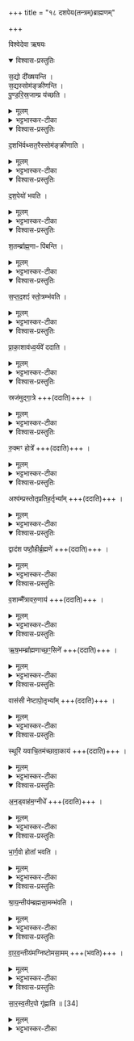+++
title = "१८ दशपेय(तन्त्रम्)ब्राह्मणम्"

+++

विश्वेदेवा ऋषयः
<details open><summary>विश्वास-प्रस्तुतिः</summary>

स॒द्यो दी᳚ख्षयन्ति ।   
स॒द्यस्सोम॑ङ्क्रीणन्ति ।  
पु॒ण्ड॒रि॒स्र॒जाम्प्र य॑च्छति ।  
</details>

<details><summary>मूलम्</summary>

स॒द्यो दी᳚ख्षयन्ति ।   
स॒द्यस्सोम॑ङ्क्रीणन्ति ।  
पु॒ण्ड॒रि॒स्र॒जाम्प्र य॑च्छति ।  
</details>

<details><summary>भट्टभास्कर-टीका</summary>

1अथ दशपेयस्य तन्त्रविशेषान् कांश्चिद्विदधाति - सद्यो दीक्षयन्तीत्यादि ॥ सद्यस्समानेह्नि । 'सद्यःपरुत्' इति निपात्यते । दीक्षाया यद्भवति, सोमक्रयस्य च यद्भवति सर्वं समानेह्नि कुर्यात् । अशक्यं लुप्यते, शक्यं क्रियते।

एतदुक्तं भवति - एका दीक्षा, तिस्र उपसदः । तत्र द्वादश्यां वारुणयागानन्तरं दशपेयेन दीक्षा इत्यादि प्रथमोपसदं तदहरेव कुर्युरिति । सोमपरिवेषणं परिलुप्यते । दीक्षणीयां कृत्वा वपनदन्तधावनतूष्णींस्नानानि क्रियन्ते । 'आपो अस्मान्' इति स्नानमारभ्य यदपवदितव्यं तस्य स्थाने श्रुतिरेवापवादं विदधाति - पुण्डरिस्रजामीति । पुण्डरीकं पद्मम् । छान्दसो वर्णविकारः, पर्यायान्तरं वा । द्वादशपुणडरीकां स्रजं प्रतिमुञ्चते यजमानस्य शरीरे बध्नाति तूष्णीम् । 'अच्' इति योगविभागात्समासान्तः । 'अङ्गिरसस्सुवर्गं लोकं यन्तः । अप्सु दीक्षान्तपसी प्रावेशयन् । तत्पुण्डरीकमभवत्' इत्यादि ब्राह्मणम्, 'अथास्मै क्षौममहतं' इत्यादि आसनीहारप्रस्थापनदीक्षात् । दीक्षाव्रतं प्रायणीयक्रियया क्रियते । 'प्रायणीयाया ध्रौवादष्टौ' इत्यादेः 'तत्सा गृहेषु निदधाति' इत्यन्तस्य लोपः । अभिषेचनीय एव दशपेयार्थं विक्रयस्य कृतत्वात् 'देवसूर्य' इत्यादि 'प्रजाभ्यस्त्वा ' इत्यन्तो लुप्यते ; पूर्वक्रीतत्वात् ॥
</details>

<details open><summary>विश्वास-प्रस्तुतिः</summary>

द॒शभि॑र्वथ्सत॒रैस्सोम॑ङ्क्रीणाति ।
</details>

<details><summary>मूलम्</summary>

द॒शभि॑र्वथ्सत॒रैस्सोम॑ङ्क्रीणाति ।
</details>

<details><summary>भट्टभास्कर-टीका</summary>

2अथ क्रमखीशेपमाह - दशभिर्वत्सतैरिति ॥ पूर्वमेव क्रीतं पुरोहितगृहं गतं सोमं फलेन सहाहत्य 'क्षौमेण वाससोपसङ्गृह्य' इत्यादि विस्रंसनान्तं कृत्वा सोमविक्रयेण प्रदाय दशभिर्वत्सतरैः क्रीणाति । द्वितीयं वयः प्राप्नुवन्तो वत्सतराः । 'वत्सोक्षाश्व' इति ष्टरच् । दश वत्सतरान् सोमविक्रयिणे दक्षिणां दत्वा 'अस्मे ज्योतिः' इत्यादि कृत्वाऽऽदत्ते सोमम् । 'मित्रो न एहि' इत्यादि लुप्यते । 'वनेषु व्यन्तरिक्षम्' इत्यादि कुर्यात् । ततो हस्तेन राज्ञो नयनमाप्राग्वंशात् । प्राग्वंशसमीपे यत्र कुत्रचित् सोमफले स्थापयित्वाऽऽतिथ्यं कुर्यात् । आतिथ्यान्तरं सौर्येण चरुणेष्ट्वा पौर्वाह्णिकीभ्यां प्रवर्ग्योपसद्भ्यां प्रचर्य, तदहरेवापराह्णिकीभ्यां प्रचर्य विरामः ; एवं प्रथमोपसदन्तमहस्सन्तिष्ठते ।
</details>

<details open><summary>विश्वास-प्रस्तुतिः</summary>

द॒श॒पेयो॑ भवति ।  
</details>

<details><summary>मूलम्</summary>

द॒श॒पेयो॑ भवति ।  
</details>

<details><summary>भट्टभास्कर-टीका</summary>

दशपेयो भवतीति । एकैकस्मिन् चमसे दशदश ब्राह्मणास्सोमं पिबान्ति यस्मिन् स दशपेयः । अधिकरणे 'अचो यत्' इति यत्, 'ईद्यति' इतीत्वं, कृदुत्तरपदप्रकृतिस्वरत्वे 'यतो नावः' इत्याद्युदात्तत्वम्, सप्तपर्णादिवद्वीप्साद्यर्थलाभः । पात्रसंसादनकाले प्राकृतेभ्योतिरिक्ता दश चमसाः प्रयोक्तव्याः, उन्नयनकाले चोन्नेतव्या इति ।
</details>

<details open><summary>विश्वास-प्रस्तुतिः</summary>

श॒तम्ब्रा᳚ह्म॒णाᳶ पि॑बन्ति ।
</details>

<details><summary>मूलम्</summary>

श॒तम्ब्रा᳚ह्म॒णाᳶ पि॑बन्ति ।
</details>

<details><summary>भट्टभास्कर-टीका</summary>

शतं ब्राह्मणाः पिबन्तीति । यत एवं चमसेचमसे दशदश ब्राह्मणः पिबन्ति, तस्मात्संहत्य शतं सोमस्य पातारस्सन्तीत्यर्थः ।  

एतेन दशपेयार्थे वीप्सां द्योतयति । ब्राह्मणग्रहणं विशिष्टब्राह्मणपरिग्रहार्थम् । तेन सोमयाजिनः आदशमात्पुरुषादविच्छिन्नसोमपीथाः विद्यावन्तस्त्रैविद्यवृद्धा वा मीमांसादिशास्त्राभियुक्ता वाकोवाक्येतिहासादिपुराणादिज्ञाः कृछ्रचान्द्रायणादितपोनिष्ठाः पवित्रार्थेष्टियज्ञक्रतूनामाहर्तारश्च ब्राह्मणाः पातारो वेदितव्याः ।
</details>

<details open><summary>विश्वास-प्रस्तुतिः</summary>

स॒प्त॒द॒शꣵं  स्तो॒त्रम्भ॑वति ।
</details>

<details><summary>मूलम्</summary>

स॒प्त॒द॒शꣵं  स्तो॒त्रम्भ॑वति ।
</details>

<details><summary>भट्टभास्कर-टीका</summary>

सप्तदशं स्तोत्रं भवतीति । सप्तदशस्तोत्रीयाः परिमाणमस्य सप्तदशम् । इदमेव स्तोत्रं स्तोमो भवति । अनुब्राह्मणं च भवति 'सप्तदशो दशपेयः' इति ॥
</details>

<details open><summary>विश्वास-प्रस्तुतिः</summary>

प्रा॒का॒शाव॑ध्व॒र्यवे᳚ ददाति ।
</details>

<details><summary>मूलम्</summary>

प्रा॒का॒शाव॑ध्व॒र्यवे᳚ ददाति ।
</details>

<details><summary>भट्टभास्कर-टीका</summary>

3प्राकाशावित्यादि ॥ सौवर्णं दर्पणद्वयमध्वर्यवे ददाति । प्रकाशन्तेऽत्र रूपाणीति प्रकाशः । अधिकरणे घङ्, 'उपसर्गस्य घञ्यमनुष्ये' इति दीर्घश्छान्दसो वा, थाथादिनोत्तरपदान्तोदात्तत्वम् ।
</details>

<details open><summary>विश्वास-प्रस्तुतिः</summary>

स्रज॑मुद्गा॒त्रे  +++(ददाति)+++ ।
</details>

<details><summary>मूलम्</summary>

स्रज॑मुद्गा॒त्रे  +++(ददाति)+++ ।
</details>

<details><summary>भट्टभास्कर-टीका</summary>

स्रजमित्यादि । अत्रापि हिरण्यस्रजमुद्गात्रे ददाति ।
</details>

<details open><summary>विश्वास-प्रस्तुतिः</summary>

रु॒क्मꣳ होत्रे᳚   +++(ददाति)+++ ।
</details>

<details><summary>मूलम्</summary>

रु॒क्मꣳ होत्रे᳚   +++(ददाति)+++ ।
</details>

<details><summary>भट्टभास्कर-टीका</summary>

रुक्ममिति । रुक्मं रुचकम् । हिरण्यमिति केचित् ।
</details>

<details open><summary>विश्वास-प्रस्तुतिः</summary>

अश्व॑म्प्रस्तोतृप्रतिह॒र्तृभ्या᳚म्  +++(ददाति)+++ ।
</details>

<details><summary>मूलम्</summary>

अश्व॑म्प्रस्तोतृप्रतिह॒र्तृभ्या᳚म्  +++(ददाति)+++ ।
</details>

<details><summary>भट्टभास्कर-टीका</summary>

अश्वमिति गतम् ।
</details>

<details open><summary>विश्वास-प्रस्तुतिः</summary>

द्वाद॑श पष्ठौ॒हीर्ब्र॒ह्मणे॑  +++(ददाति)+++ ।
</details>

<details><summary>मूलम्</summary>

द्वाद॑श पष्ठौ॒हीर्ब्र॒ह्मणे॑  +++(ददाति)+++ ।
</details>

<details><summary>भट्टभास्कर-टीका</summary>

द्वादशेति । चतुर्वर्षास्स्त्रीगवीः । पष्ठं वहन्तीति 'वहेश्च' इति ण्विः, 'वाहः' इति ङीष्, 'वाह ऊठ्' 'एत्येधत्यूठ्सु' इति वृद्धिः । द्वौ च दश च द्वादश । 'अष्टनस्सङ्ख्यायाम्' इत्यात्वम्, 'सङ्ख्या' इति पूर्वपदप्रकृतिस्वरत्वम् ।

</details>
<details open><summary>विश्वास-प्रस्तुतिः</summary>

व॒शाम्मै᳚त्रावरु॒णाय॑  +++(ददाति)+++ ।
</details>

<details><summary>मूलम्</summary>

व॒शाम्मै᳚त्रावरु॒णाय॑  +++(ददाति)+++ ।
</details>

<details><summary>भट्टभास्कर-टीका</summary>

वशा वन्ध्या ।
</details>

<details open><summary>विश्वास-प्रस्तुतिः</summary>

ऋ॒ष॒भम्ब्रा᳚ह्मणाच्छ॒ꣳ॒सिने᳚   +++(ददाति)+++ ।
</details>

<details><summary>मूलम्</summary>

ऋ॒ष॒भम्ब्रा᳚ह्मणाच्छ॒ꣳ॒सिने᳚   +++(ददाति)+++ ।
</details>

<details><summary>भट्टभास्कर-टीका</summary>

ऋषभः खेलगतिः । ब्राह्मणादाहृत्य शंसति ब्राह्मणानि शंसति वा ब्राह्मणाच्छंसीति । 'सुप्यजातौ णिनिः', 'ब्राह्मणाच्छंसिन उपसङ्ख्यानम्' इति पञ्चम्या अलुक् । पक्षान्तरे छान्दसोदुगागमः ।
</details>

<details open><summary>विश्वास-प्रस्तुतिः</summary>

वास॑सी नेष्टापो॒तृभ्या᳚म्  +++(ददाति)+++ ।
</details>

<details><summary>मूलम्</summary>

वास॑सी नेष्टापो॒तृभ्या᳚म्  +++(ददाति)+++ ।
</details>

<details><summary>भट्टभास्कर-टीका</summary>

नेष्टा च पोता च नेष्टापोतारौ । 'आनङृतो द्वन्द्वे' इत्यानङ् ।
</details>

<details open><summary>विश्वास-प्रस्तुतिः</summary>

स्थूरि॑ यवाचि॒तम॑च्छावा॒काय॑   +++(ददाति)+++ ।
</details>

<details><summary>मूलम्</summary>

स्थूरि॑ यवाचि॒तम॑च्छावा॒काय॑   +++(ददाति)+++ ।
</details>

<details><summary>भट्टभास्कर-टीका</summary>

स्थूरीति । स्थूरिः पष्ठवाट् । तत्साधर्म्याद्गोयुक्तो रथ उच्यते । यवाचितं यवा अस्मिन्नचीयन्ते यवैर्वा आचितमिति शकटमुच्यते । 'संज्ञायामनाचितादीनाम्' इत्युत्तरपदान्तोदात्तत्वं व्यत्ययेन प्रवर्तते । अच्छाभिमुख्येन ब्रवीतीत्यच्छावाकः । 'हलश्च' इति संज्ञायां घञ्, छान्दसो दीर्घः ।
</details>

<details open><summary>विश्वास-प्रस्तुतिः</summary>

अ॒न॒ड्वाह॑म॒ग्नीधे᳚  +++(ददाति)+++ ।
</details>

<details><summary>मूलम्</summary>

अ॒न॒ड्वाह॑म॒ग्नीधे᳚  +++(ददाति)+++ ।
</details>

<details><summary>भट्टभास्कर-टीका</summary>

अनड्वाहमिति । अनो वहतीत्यनड्वान् । पृषोदरादिः । अग्निमिन्ध इत्यग्नीत् ।
</details>

<details open><summary>विश्वास-प्रस्तुतिः</summary>

भा॒र्ग॒वो होता᳚ भवति  ।
</details>

<details><summary>मूलम्</summary>

भा॒र्ग॒वो होता᳚ भवति  ।
</details>

<details><summary>भट्टभास्कर-टीका</summary>

भार्गव इति । ऋत्विग्वरण एव भार्गवः भृगोरपत्यं तत्र वरितव्यः । श्रायन्तीयमिति ।
</details>

<details open><summary>विश्वास-प्रस्तुतिः</summary>

श्रा॒य॒न्तीय॑म्ब्रह्मसा॒मम्भ॑वति ।
</details>

<details><summary>मूलम्</summary>

श्रा॒य॒न्तीय॑म्ब्रह्मसा॒मम्भ॑वति ।
</details>

<details><summary>भट्टभास्कर-टीका</summary>

ब्रह्मस्साम ब्रह्मसामम् । पूर्ववदच् । श्रायन्तीयं भवति 'श्रायन्त सूर्यम्' इत्यस्यामृचि गेयं भवति । श्रायन्तशब्दोस्मिन्नस्तीति श्रायन्तीयं साम । 'मतौ छस्सूक्तसाम्नोः' इति छः ।
</details>

<details open><summary>विश्वास-प्रस्तुतिः</summary>

वा॒र॒व॒न्तीय॑मग्निष्टोमसा॒मम्  +++(भवति)+++ ।
</details>

<details><summary>मूलम्</summary>

वा॒र॒व॒न्तीय॑मग्निष्टोमसा॒मम्  +++(भवति)+++ ।
</details>

<details><summary>भट्टभास्कर-टीका</summary>

वारवन्तीयमिति । अग्निष्टोमस्य सामाग्निष्टोमसामं, येनाग्निष्टोमस्सन्तिष्ठते । पूर्ववदच् । तद्वारवन्तीयं भवपि । 'अश्वं नत्वा वारवन्तम्' इत्यस्यामृचि गेयं भवति । वारवन्तमित्यस्मात्पूर्ववन्मत्वर्थे छः ।
</details>

<details open><summary>विश्वास-प्रस्तुतिः</summary>

सा॒र॒स्व॒तीर॒पो गृ॑ह्णाति ॥ [34]
</details>

<details><summary>मूलम्</summary>

सा॒र॒स्व॒तीर॒पो गृ॑ह्णाति ॥ [34]
</details>

<details><summary>भट्टभास्कर-टीका</summary>

सारस्वतीरिति । सरस्वतीनाम नदी । तदीया अपो वसतीवरीर्गृह्णाति, यदा सरस्वत्यास्समीपे यजते । इतरथा सरस्वतीजलमाहृत्य बहुयाजिकुम्भस्थं गृह्णातीत्याहुः । 'ऊडिदम्' इत्यद्भ्यो द्वितीयाया उदात्तत्वम् ॥

इत्यष्टमेष्टादशोनुवाकः ॥  
</details>
